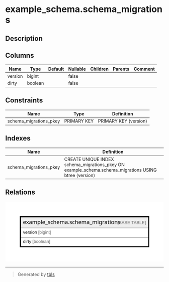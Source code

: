 # example_schema.schema_migrations

## Description

## Columns

| Name | Type | Default | Nullable | Children | Parents | Comment |
| ---- | ---- | ------- | -------- | -------- | ------- | ------- |
| version | bigint |  | false |  |  |  |
| dirty | boolean |  | false |  |  |  |

## Constraints

| Name | Type | Definition |
| ---- | ---- | ---------- |
| schema_migrations_pkey | PRIMARY KEY | PRIMARY KEY (version) |

## Indexes

| Name | Definition |
| ---- | ---------- |
| schema_migrations_pkey | CREATE UNIQUE INDEX schema_migrations_pkey ON example_schema.schema_migrations USING btree (version) |

## Relations

![er](example_schema.schema_migrations.svg)

---

> Generated by [tbls](https://github.com/k1LoW/tbls)
